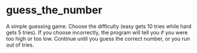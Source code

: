 # guess_the_number
A simple guessing game. Choose the difficulty (easy gets 10 tries while hard gets 5 tries). If you choose incorrectly, the program will tell you if you were too high or too low. Continue until you guess the correct number, or you run out of tries.
